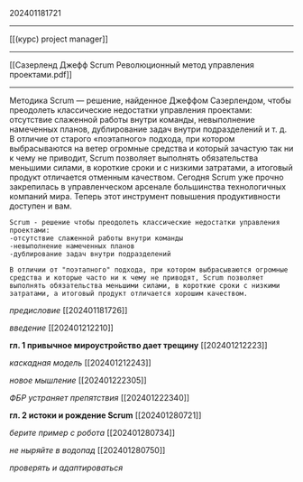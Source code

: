 202401181721
***
[[(курс) project manager]]
***
[[Сазерленд Джефф Scrum Революционный метод управления проектами.pdf]]
***
Методика Scrum — решение, найденное Джеффом Сазерлендом, чтобы преодолеть классические недостатки управления проектами: отсутствие слаженной работы внутри команды, невыполнение намеченных планов, дублирование задач внутри подразделений и т. д. В отличие от старого «поэтапного» подхода, при котором выбрасываются на ветер огромные средства и который зачастую так ни к чему не приводит, Scrum позволяет выполнять обязательства меньшими силами, в короткие сроки и с низкими затратами, а итоговый продукт отличается отменным качеством. Сегодня Scrum уже прочно закрепилась в управленческом арсенале большинства технологичных компаний мира. Теперь этот инструмент повышения продуктивности доступен и вам.
```
Scrum - решение чтобы преодолеть классические недостатки управления проектами:
-отсутствие слаженной работы внутри команды
-невыполнение намеченных планов
-дублирование задач внутри подразделений

В отличии от "поэтапного" подхода, при котором выбрасываются огромные средства и которые часто ни к чему не приводят, Scrum позволяет выполнять обязательства меньшими силами, в короткие сроки с низкими затратами, а итоговый продукт отличается хорошим качеством.
```

*предисловие*
[[202401181726]]

*введение*
[[202401212210]]

**гл. 1 привычное мироустройство дает трещину**
[[202401212223]]

*каскадная модель*
[[202401212243]]

*новое мышление*
[[202401222305]]

*ФБР устраняет препятствия*
[[202401222340]]

**гл. 2 истоки и рождение Scrum**
[[202401280721]]

*берите пример с робота*
[[202401280734]]

*не ныряйте в водопад*
[[202401280750]]

*проверять и адаптироваться*
